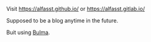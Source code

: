 Visit https://alfasst.github.io/ or https://alfasst.gitlab.io/

Supposed to be a blog anytime in the future.

Buit using [Bulma](https://bulma.io/).
